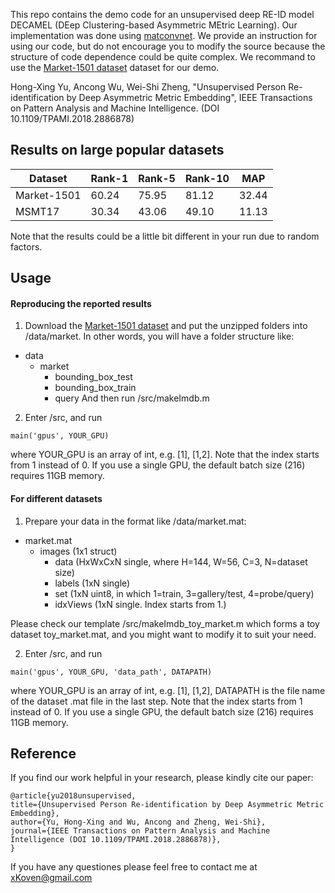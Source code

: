 This repo contains the demo code for an unsupervised deep RE-ID model DECAMEL
(DEep Clustering-based Asymmetric MEtric Learning).
Our implementation was done using [matconvnet](https://github.com/vlfeat/matconvnet).
We provide an instruction for using our code, but do not encourage you to modify the source
because the structure of code dependence could be quite complex.
We recommand to use the [Market-1501 dataset](www.liangzheng.org/Project/project_reid.html) dataset for our demo.

Hong-Xing Yu, Ancong Wu, Wei-Shi Zheng, 
"Unsupervised Person Re-identification by Deep Asymmetric Metric Embedding",
IEEE Transactions on Pattern Analysis and Machine Intelligence. (DOI 10.1109/TPAMI.2018.2886878)

## Results on large popular datasets

Dataset| Rank-1| Rank-5| Rank-10| MAP
-|-|-|-|-
Market-1501| 60.24| 75.95| 81.12| 32.44
MSMT17| 30.34| 43.06| 49.10| 11.13

Note that the results could be a little bit different in your run due to random factors.

## Usage

#### Reproducing the reported results
1. Download the [Market-1501 dataset](www.liangzheng.org/Project/project_reid.html)
and put the unzipped folders into /data/market.
In other words, you will have a folder structure like:
- data
    - market
        - bounding_box_test
        - bounding_box_train
        - query
And then run /src/makeImdb.m

2. Enter /src, and run
```
main('gpus', YOUR_GPU)
```
where YOUR_GPU is an array of int, e.g. [1], [1,2].
Note that the index starts from 1 instead of 0.
If you use a single GPU, the default batch size (216) requires 11GB memory.

#### For different datasets
1. Prepare your data in the format like /data/market.mat:
- market.mat
    - images (1x1 struct)
        - data (HxWxCxN single, where H=144, W=56, C=3, N=dataset size)
        - labels (1xN single)
        - set (1xN uint8, in which 1=train, 3=gallery/test, 4=probe/query)
        - idxViews (1xN single. Index starts from 1.)

Please check our template /src/makeImdb_toy_market.m which forms a toy dataset toy_market.mat,
and you might want to modify it to suit your need.

2. Enter /src, and run
```
main('gpus', YOUR_GPU, 'data_path', DATAPATH)
```
where YOUR_GPU is an array of int, e.g. [1], [1,2],
DATAPATH is the file name of the dataset .mat file in the last step.
Note that the index starts from 1 instead of 0.
If you use a single GPU, the default batch size (216) requires 11GB memory.

## Reference
If you find our work helpful in your research, please kindly cite our paper:
```
@article{yu2018unsupervised,
title={Unsupervised Person Re-identification by Deep Asymmetric Metric Embedding},
author={Yu, Hong-Xing and Wu, Ancong and Zheng, Wei-Shi},
journal={IEEE Transactions on Pattern Analysis and Machine Intelligence (DOI 10.1109/TPAMI.2018.2886878)},
}
```

If you have any questiones please feel free to contact me at xKoven@gmail.com